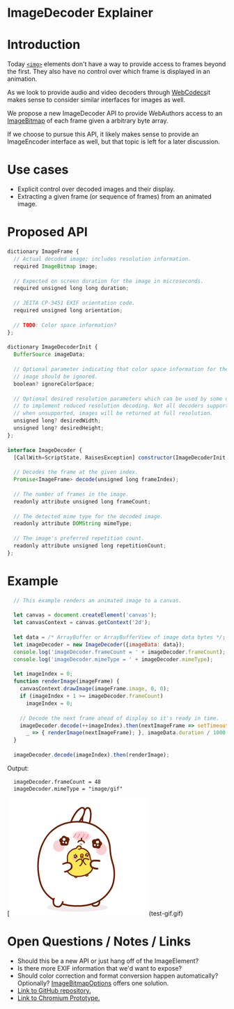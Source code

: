 # ImageDecoder Explainer

# Introduction
Today [`<img>`](https://developer.mozilla.org/en-US/docs/Web/API/HTMLImageElement) elements don't have a way to provide access to frames beyond the first. They also have no control over which frame is displayed in an animation.

As we look to provide audio and video decoders through [WebCodecs](https://github.com/WICG/web-codecs/blob/master/explainer.md)it makes sense to consider similar interfaces for images as well.

We propose a new ImageDecoder API to provide WebAuthors access to an [ImageBitmap](https://developer.mozilla.org/en-US/docs/Web/API/ImageBitmap) of each frame given a arbitrary byte array.

If we choose to pursue this API, it likely makes sense to provide an ImageEncoder interface as well, but that topic is left for a later discussion.


# Use cases
* Explicit control over decoded images and their display.
* Extracting a given frame (or sequence of frames) from an animated image.


# Proposed API

```Javascript
dictionary ImageFrame {
  // Actual decoded image; includes resolution information.
  required ImageBitmap image;

  // Expected on screen duration for the image in microseconds.
  required unsigned long long duration;

  // JEITA CP-3451 EXIF orientation code.
  required unsigned long orientation;

  // TODO: Color space information?
};

dictionary ImageDecoderInit {
  BufferSource imageData;

  // Optional parameter indicating that color space information for the decoded
  // image should be ignored.
  boolean? ignoreColorSpace;

  // Optional desired resolution parameters which can be used by some decoders
  // to implement reduced resolution decoding. Not all decoders support this;
  // when unsupported, images will be returned at full resolution.
  unsigned long? desiredWidth;
  unsigned long? desiredHeight;
};

interface ImageDecoder {
  [CallWith=ScriptState, RaisesException] constructor(ImageDecoderInit init);

  // Decodes the frame at the given index.
  Promise<ImageFrame> decode(unsigned long frameIndex);

  // The number of frames in the image.
  readonly attribute unsigned long frameCount;

  // The detected mime type for the decoded image.
  readonly attribute DOMString mimeType;

  // The image's preferred repetition count.
  readonly attribute unsigned long repetitionCount;
};
```

# Example

```Javascript
  // This example renders an animated image to a canvas.

  let canvas = document.createElement('canvas');
  let canvasContext = canvas.getContext('2d');

  let data = /* ArrayBuffer or ArrayBufferView of image data bytes */;
  let imageDecoder = new ImageDecoder({imageData: data});
  console.log('imageDecoder.frameCount = ' + imageDecoder.frameCount);
  console.log('imageDecoder.mimeType = ' + imageDecoder.mimeType);

  let imageIndex = 0;
  function renderImage(imageFrame) {
    canvasContext.drawImage(imageFrame.image, 0, 0);
    if (imageIndex + 1 >= imageDecoder.frameCount)
      imageIndex = 0;

    // Decode the next frame ahead of display so it's ready in time.
    imageDecoder.decode(++imageIndex).then(nextImageFrame => setTimeout(
      _ => { renderImage(nextImageFrame); }, imageData.duration / 1000.0));
  }

  imageDecoder.decode(imageIndex).then(renderImage);
```

Output:
```Text
  imageDecoder.frameCount = 48
  imageDecoder.mimeType = "image/gif"
```
[![Example](test-gif.gif)(test-gif.gif)


# Open Questions / Notes / Links
* Should this be a new API or just hang off of the ImageElement?
* Is there more EXIF information that we'd want to expose?
* Should color correction and format conversion happen automatically? Optionally? [ImageBitmapOptions](https://developer.mozilla.org/en-US/docs/Web/API/WindowOrWorkerGlobalScope/createImageBitmap#Syntax) offers one solution.
* [Link to GitHub repository.](https://github.com/dalecurtis/image-decoder-api/blob/master/explainer.md)
* [Link to Chromium Prototype.](https://chromium-review.googlesource.com/c/chromium/src/+/2145133)